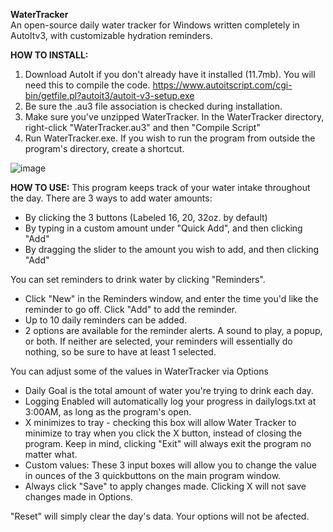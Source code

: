 **WaterTracker**  
An open-source daily water tracker  for Windows written completely in AutoItv3, with customizable hydration reminders.

**HOW TO INSTALL:**
1. Download AutoIt if you don't already have it installed (11.7mb). You will need this to compile the code.
https://www.autoitscript.com/cgi-bin/getfile.pl?autoit3/autoit-v3-setup.exe
2. Be sure the .au3 file association is checked during installation.
3. Make sure you've unzipped WaterTracker. In the WaterTracker directory, right-click "WaterTracker.au3" and then "Compile Script"
4. Run WaterTracker.exe. If you wish to run the program from outside the program's directory, create a shortcut.

![image](https://user-images.githubusercontent.com/84418728/173700393-a4960b0c-6b5f-4058-b2ec-20e77c75174e.png)

**HOW TO USE:**
This program keeps track of your water intake throughout the day. There are 3 ways to add water amounts:
- By clicking the 3 buttons (Labeled 16, 20, 32oz. by default)
- By typing in a custom amount under "Quick Add", and then clicking "Add"
- By dragging the slider to the amount you wish to add, and then clicking "Add"

You can set reminders to drink water by clicking "Reminders".
- Click "New" in the Reminders window, and enter the time you'd like the reminder to go off. Click "Add" to add the reminder.
- Up to 10 daily reminders can be added.
- 2 options are available for the reminder alerts. A sound to play, a popup, or both. If neither are selected, your reminders will essentially do nothing, so be sure to have at least 1 selected.

You can adjust some of the values in WaterTracker via Options
- Daily Goal is the total amount of water you're trying to drink each day.
- Logging Enabled will automatically log your progress in dailylogs.txt at 3:00AM, as long as the program's open.
- X minimizes to tray - checking this box will allow Water Tracker to minimize to tray when you click the X button, instead of closing the program. Keep in mind, clicking "Exit" will always exit the program no matter what.
- Custom values: These 3 input boxes will allow you to change the value in ounces of the 3 quickbuttons on the main program window.
- Always click "Save" to apply changes made. Clicking X will not save changes made in Options.

"Reset" will simply clear the day's data. Your options will not be afected.

